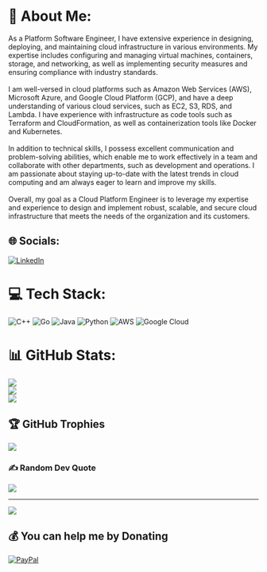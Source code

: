# 💫 About Me:
As a Platform Software Engineer, I have extensive experience in designing, deploying, and maintaining cloud infrastructure in various environments. My expertise includes configuring and managing virtual machines, containers, storage, and networking, as well as implementing security measures and ensuring compliance with industry standards.<br><br>I am well-versed in cloud platforms such as Amazon Web Services (AWS), Microsoft Azure, and Google Cloud Platform (GCP), and have a deep understanding of various cloud services, such as EC2, S3, RDS, and Lambda. I have experience with infrastructure as code tools such as Terraform and CloudFormation, as well as containerization tools like Docker and Kubernetes.<br><br>In addition to technical skills, I possess excellent communication and problem-solving abilities, which enable me to work effectively in a team and collaborate with other departments, such as development and operations. I am passionate about staying up-to-date with the latest trends in cloud computing and am always eager to learn and improve my skills.<br><br>Overall, my goal as a Cloud Platform Engineer is to leverage my expertise and experience to design and implement robust, scalable, and secure cloud infrastructure that meets the needs of the organization and its customers.


## 🌐 Socials:
[![LinkedIn](https://img.shields.io/badge/LinkedIn-%230077B5.svg?logo=linkedin&logoColor=white)](https://linkedin.com/in/https://www.linkedin.com/in/prasanna-pawar/) 

# 💻 Tech Stack:
![C++](https://img.shields.io/badge/c++-%2300599C.svg?style=for-the-badge&logo=c%2B%2B&logoColor=white) ![Go](https://img.shields.io/badge/go-%2300ADD8.svg?style=for-the-badge&logo=go&logoColor=white) ![Java](https://img.shields.io/badge/java-%23ED8B00.svg?style=for-the-badge&logo=java&logoColor=white) ![Python](https://img.shields.io/badge/python-3670A0?style=for-the-badge&logo=python&logoColor=ffdd54) ![AWS](https://img.shields.io/badge/AWS-%23FF9900.svg?style=for-the-badge&logo=amazon-aws&logoColor=white) ![Google Cloud](https://img.shields.io/badge/Google%20Cloud-%234285F4.svg?style=for-the-badge&logo=google-cloud&logoColor=white)
# 📊 GitHub Stats:
![](https://github-readme-stats.vercel.app/api?username=prasanna12510&theme=omni&hide_border=false&include_all_commits=true&count_private=true)<br/>
![](https://github-readme-streak-stats.herokuapp.com/?user=prasanna12510&theme=omni&hide_border=false)<br/>
![](https://github-readme-stats.vercel.app/api/top-langs/?username=prasanna12510&theme=omni&hide_border=false&include_all_commits=true&count_private=true&layout=compact)

## 🏆 GitHub Trophies
![](https://github-profile-trophy.vercel.app/?username=prasanna12510&theme=radical&no-frame=false&no-bg=false&margin-w=4)

### ✍️ Random Dev Quote
![](https://quotes-github-readme.vercel.app/api?type=horizontal&theme=merko)

---
[![](https://visitcount.itsvg.in/api?id=prasanna12510&icon=0&color=2)](https://visitcount.itsvg.in)

  ## 💰 You can help me by Donating
  [![PayPal](https://img.shields.io/badge/PayPal-00457C?style=for-the-badge&logo=paypal&logoColor=white)](https://paypal.me/pras027) 

  
<!-- Proudly created with GPRM ( https://gprm.itsvg.in ) -->
